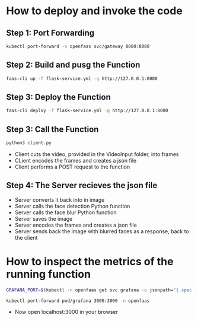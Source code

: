 # How to deploy and invoke the code

## Step 1: Port Forwarding
```bash
kubectl port-forward -n openfaas svc/gateway 8080:8080
```
## Step 2: Build and pusg the Function
```bash
faas-cli up -f flask-service.yml -g http://127.0.0.1:8080
```
## Step 3: Deploy the Function
```bash
faas-cli deploy -f flask-service.yml -g http://127.0.0.1:8080
```
## Step 3: Call the Function
```bash
python3 client.py 
```
- Client cuts the video, provided in the VideoInput folder, into frames
- CLient encodes the frames and creates a json file
- Client performs a POST request to the function

## Step 4: The Server recieves the json file 
- Server converts it back into in image
- Server calls the face detection Python function
- Server calls the face blur Python function
- Server saves the image
- Server encodes the frames and creates a json file
- Server sends back the image with blurred faces as a response, back to the client

# How to inspect the metrics of the running function
```bash
GRAFANA_PORT=$(kubectl -n openfaas get svc grafana -o jsonpath="{.spec.ports[0].nodePort}")
```
```bash
kubectl port-forward pod/grafana 3000:3000 -n openfaas
```
- Now open localhost:3000 in your browser